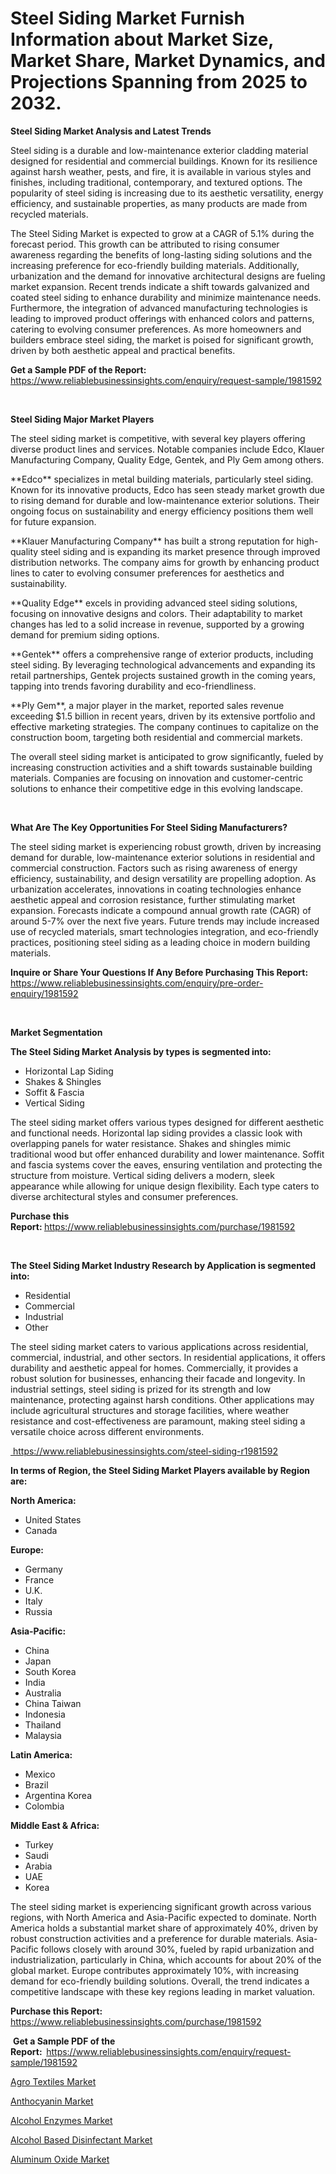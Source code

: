 <p><h1>Steel Siding Market Furnish Information about Market Size, Market Share, Market Dynamics, and Projections Spanning from 2025 to 2032.</h1></p><p><strong>Steel Siding Market Analysis and Latest Trends</strong></p>
<p><p>Steel siding is a durable and low-maintenance exterior cladding material designed for residential and commercial buildings. Known for its resilience against harsh weather, pests, and fire, it is available in various styles and finishes, including traditional, contemporary, and textured options. The popularity of steel siding is increasing due to its aesthetic versatility, energy efficiency, and sustainable properties, as many products are made from recycled materials.</p><p>The Steel Siding Market is expected to grow at a CAGR of 5.1% during the forecast period. This growth can be attributed to rising consumer awareness regarding the benefits of long-lasting siding solutions and the increasing preference for eco-friendly building materials. Additionally, urbanization and the demand for innovative architectural designs are fueling market expansion. Recent trends indicate a shift towards galvanized and coated steel siding to enhance durability and minimize maintenance needs. Furthermore, the integration of advanced manufacturing technologies is leading to improved product offerings with enhanced colors and patterns, catering to evolving consumer preferences. As more homeowners and builders embrace steel siding, the market is poised for significant growth, driven by both aesthetic appeal and practical benefits.</p></p>
<p><strong>Get a Sample PDF of the Report:&nbsp;</strong> <a href="https://www.reliablebusinessinsights.com/enquiry/request-sample/1981592?utm_campaign=84&utm_medium=2&utm_source=Github&utm_content=ia&utm_term=01042025&utm_id=steel-siding">https://www.reliablebusinessinsights.com/enquiry/request-sample/1981592</a></p>
<p>&nbsp;</p>
<p><strong>Steel Siding Major Market Players</strong></p>
<p><p>The steel siding market is competitive, with several key players offering diverse product lines and services. Notable companies include Edco, Klauer Manufacturing Company, Quality Edge, Gentek, and Ply Gem among others.</p><p>**Edco** specializes in metal building materials, particularly steel siding. Known for its innovative products, Edco has seen steady market growth due to rising demand for durable and low-maintenance exterior solutions. Their ongoing focus on sustainability and energy efficiency positions them well for future expansion.</p><p>**Klauer Manufacturing Company** has built a strong reputation for high-quality steel siding and is expanding its market presence through improved distribution networks. The company aims for growth by enhancing product lines to cater to evolving consumer preferences for aesthetics and sustainability.</p><p>**Quality Edge** excels in providing advanced steel siding solutions, focusing on innovative designs and colors. Their adaptability to market changes has led to a solid increase in revenue, supported by a growing demand for premium siding options.</p><p>**Gentek** offers a comprehensive range of exterior products, including steel siding. By leveraging technological advancements and expanding its retail partnerships, Gentek projects sustained growth in the coming years, tapping into trends favoring durability and eco-friendliness.</p><p>**Ply Gem**, a major player in the market, reported sales revenue exceeding $1.5 billion in recent years, driven by its extensive portfolio and effective marketing strategies. The company continues to capitalize on the construction boom, targeting both residential and commercial markets.</p><p>The overall steel siding market is anticipated to grow significantly, fueled by increasing construction activities and a shift towards sustainable building materials. Companies are focusing on innovation and customer-centric solutions to enhance their competitive edge in this evolving landscape.</p></p>
<p>&nbsp;</p>
<p><strong>What Are The Key Opportunities For Steel Siding Manufacturers?</strong></p>
<p><p>The steel siding market is experiencing robust growth, driven by increasing demand for durable, low-maintenance exterior solutions in residential and commercial construction. Factors such as rising awareness of energy efficiency, sustainability, and design versatility are propelling adoption. As urbanization accelerates, innovations in coating technologies enhance aesthetic appeal and corrosion resistance, further stimulating market expansion. Forecasts indicate a compound annual growth rate (CAGR) of around 5-7% over the next five years. Future trends may include increased use of recycled materials, smart technologies integration, and eco-friendly practices, positioning steel siding as a leading choice in modern building materials.</p></p>
<p><strong>Inquire or Share Your Questions If Any Before Purchasing This Report:</strong> <a href="https://www.reliablebusinessinsights.com/enquiry/pre-order-enquiry/1981592?utm_campaign=84&utm_medium=2&utm_source=Github&utm_content=ia&utm_term=01042025&utm_id=steel-siding">https://www.reliablebusinessinsights.com/enquiry/pre-order-enquiry/1981592</a></p>
<p>&nbsp;</p>
<p><strong>Market Segmentation</strong></p>
<p><strong>The Steel Siding Market Analysis by types is segmented into:</strong></p>
<p><ul><li>Horizontal Lap Siding</li><li>Shakes & Shingles</li><li>Soffit & Fascia</li><li>Vertical Siding</li></ul></p>
<p><p>The steel siding market offers various types designed for different aesthetic and functional needs. Horizontal lap siding provides a classic look with overlapping panels for water resistance. Shakes and shingles mimic traditional wood but offer enhanced durability and lower maintenance. Soffit and fascia systems cover the eaves, ensuring ventilation and protecting the structure from moisture. Vertical siding delivers a modern, sleek appearance while allowing for unique design flexibility. Each type caters to diverse architectural styles and consumer preferences.</p></p>
<p><strong>Purchase this Report:&nbsp;</strong><a href="https://www.reliablebusinessinsights.com/purchase/1981592?utm_campaign=84&utm_medium=2&utm_source=Github&utm_content=ia&utm_term=01042025&utm_id=steel-siding">https://www.reliablebusinessinsights.com/purchase/1981592</a></p>
<p>&nbsp;</p>
<p><strong>The Steel Siding Market Industry Research by Application is segmented into:</strong></p>
<p><ul><li>Residential</li><li>Commercial</li><li>Industrial</li><li>Other</li></ul></p>
<p><p>The steel siding market caters to various applications across residential, commercial, industrial, and other sectors. In residential applications, it offers durability and aesthetic appeal for homes. Commercially, it provides a robust solution for businesses, enhancing their facade and longevity. In industrial settings, steel siding is prized for its strength and low maintenance, protecting against harsh conditions. Other applications may include agricultural structures and storage facilities, where weather resistance and cost-effectiveness are paramount, making steel siding a versatile choice across different environments.</p></p>
<p><a href="https://www.reliablebusinessinsights.com/steel-siding-r1981592?utm_campaign=84&utm_medium=2&utm_source=Github&utm_content=ia&utm_term=01042025&utm_id=steel-siding">&nbsp;https://www.reliablebusinessinsights.com/steel-siding-r1981592</a></p>
<p><strong>In terms of Region, the Steel Siding Market Players available by Region are:</strong></p>
<p>
    <p> <strong> North America: </strong>
        <ul>
            <li>United States</li>
            <li>Canada</li>
        </ul>
        </p> 
    <p> <strong> Europe: </strong>
        <ul>
            <li>Germany</li>
            <li>France</li>
            <li>U.K.</li>
            <li>Italy</li>
            <li>Russia</li>
        </ul>
        </p> 
    <p> <strong> Asia-Pacific: </strong>
        <ul>
            <li>China</li>
            <li>Japan</li>
            <li>South Korea</li>
            <li>India</li>
            <li>Australia</li>
            <li>China Taiwan</li>
            <li>Indonesia</li>
            <li>Thailand</li>
            <li>Malaysia</li>
        </ul>
        </p> 
    <p> <strong> Latin America: </strong>
        <ul>
            <li>Mexico</li>
            <li>Brazil</li>
            <li>Argentina Korea</li>
            <li>Colombia</li>
        </ul>
        </p> 
    <p> <strong> Middle East & Africa: </strong>
        <ul>
            <li>Turkey</li>
            <li>Saudi</li>
            <li>Arabia</li>
            <li>UAE</li>
            <li>Korea</li>
        </ul>
    </p>
    </p>
<p><p>The steel siding market is experiencing significant growth across various regions, with North America and Asia-Pacific expected to dominate. North America holds a substantial market share of approximately 40%, driven by robust construction activities and a preference for durable materials. Asia-Pacific follows closely with around 30%, fueled by rapid urbanization and industrialization, particularly in China, which accounts for about 20% of the global market. Europe contributes approximately 10%, with increasing demand for eco-friendly building solutions. Overall, the trend indicates a competitive landscape with these key regions leading in market valuation.</p></p>
<p><strong>Purchase this Report: </strong><a href="https://www.reliablebusinessinsights.com/purchase/1981592?utm_campaign=84&utm_medium=2&utm_source=Github&utm_content=ia&utm_term=01042025&utm_id=steel-siding">https://www.reliablebusinessinsights.com/purchase/1981592</a></p>
<p>&nbsp;<strong>Get a Sample PDF of the Report:&nbsp;&nbsp;</strong><a href="https://www.reliablebusinessinsights.com/enquiry/request-sample/1981592?utm_campaign=84&utm_medium=2&utm_source=Github&utm_content=ia&utm_term=01042025&utm_id=steel-siding">https://www.reliablebusinessinsights.com/enquiry/request-sample/1981592</a></p>
<p><strong></strong></p>
<p><p><a href="https://github.com/nwokechock6s/Market-Research-Report-List-1/blob/main/agro-textiles-market.md?utm_campaign=84&utm_medium=2&utm_source=Github&utm_content=ia&utm_term=01042025&utm_id=steel-siding">Agro Textiles Market</a></p><p><a href="https://github.com/ummulmzu/Market-Research-Report-List-1/blob/main/anthocyanin-market.md?utm_campaign=84&utm_medium=2&utm_source=Github&utm_content=ia&utm_term=01042025&utm_id=steel-siding">Anthocyanin Market</a></p><p><a href="https://github.com/kecixayaab/Market-Research-Report-List-1/blob/main/alcohol-enzymes-market.md?utm_campaign=84&utm_medium=2&utm_source=Github&utm_content=ia&utm_term=01042025&utm_id=steel-siding">Alcohol Enzymes Market</a></p><p><a href="https://github.com/gilerzelko7a/Market-Research-Report-List-1/blob/main/alcohol-based-disinfectant-market.md?utm_campaign=84&utm_medium=2&utm_source=Github&utm_content=ia&utm_term=01042025&utm_id=steel-siding">Alcohol Based Disinfectant Market</a></p><p><a href="https://github.com/sentoljinqiu/Market-Research-Report-List-1/blob/main/aluminum-oxide-market.md?utm_campaign=84&utm_medium=2&utm_source=Github&utm_content=ia&utm_term=01042025&utm_id=steel-siding">Aluminum Oxide Market</a></p></p>